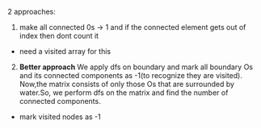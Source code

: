 2 approaches:
​
1) make all connected 0s -> 1 and if the connected element gets out of index then dont count it
- need a visited array for this
​
2) **Better approach** We apply dfs on boundary and mark all boundary Os and its connected components as -1(to recognize they are visited). Now,the matrix consists of only those Os that are surrounded by water.So, we perform dfs on the matrix and find the number of connected components.
* mark visited nodes as -1
​